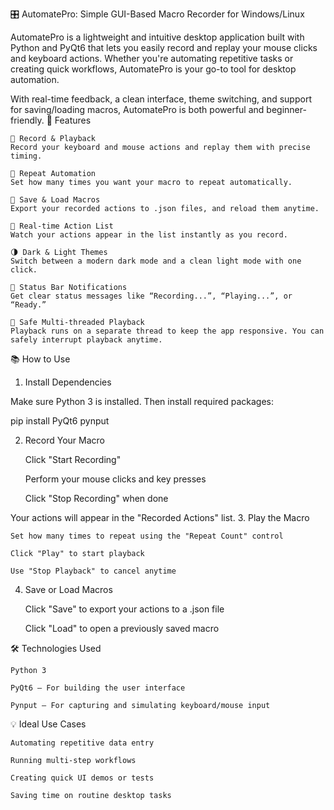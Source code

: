 🎛️ AutomatePro: Simple GUI-Based Macro Recorder for Windows/Linux

AutomatePro is a lightweight and intuitive desktop application built with Python and PyQt6 that lets you easily record and replay your mouse clicks and keyboard actions. Whether you're automating repetitive tasks or creating quick workflows, AutomatePro is your go-to tool for desktop automation.

With real-time feedback, a clean interface, theme switching, and support for saving/loading macros, AutomatePro is both powerful and beginner-friendly.
🚀 Features

    🎥 Record & Playback
    Record your keyboard and mouse actions and replay them with precise timing.

    🔁 Repeat Automation
    Set how many times you want your macro to repeat automatically.

    💾 Save & Load Macros
    Export your recorded actions to .json files, and reload them anytime.

    🧾 Real-time Action List
    Watch your actions appear in the list instantly as you record.

    🌗 Dark & Light Themes
    Switch between a modern dark mode and a clean light mode with one click.

    📣 Status Bar Notifications
    Get clear status messages like “Recording...”, “Playing...”, or “Ready.”

    🧵 Safe Multi-threaded Playback
    Playback runs on a separate thread to keep the app responsive. You can safely interrupt playback anytime.

📚 How to Use
1. Install Dependencies

Make sure Python 3 is installed. Then install required packages:

pip install PyQt6 pynput

2. Record Your Macro

    Click "Start Recording"

    Perform your mouse clicks and key presses

    Click "Stop Recording" when done

Your actions will appear in the "Recorded Actions" list.
3. Play the Macro

    Set how many times to repeat using the "Repeat Count" control

    Click "Play" to start playback

    Use "Stop Playback" to cancel anytime

4. Save or Load Macros

    Click "Save" to export your actions to a .json file

    Click "Load" to open a previously saved macro

🛠 Technologies Used

    Python 3

    PyQt6 – For building the user interface

    Pynput – For capturing and simulating keyboard/mouse input

💡 Ideal Use Cases

    Automating repetitive data entry

    Running multi-step workflows

    Creating quick UI demos or tests

    Saving time on routine desktop tasks
